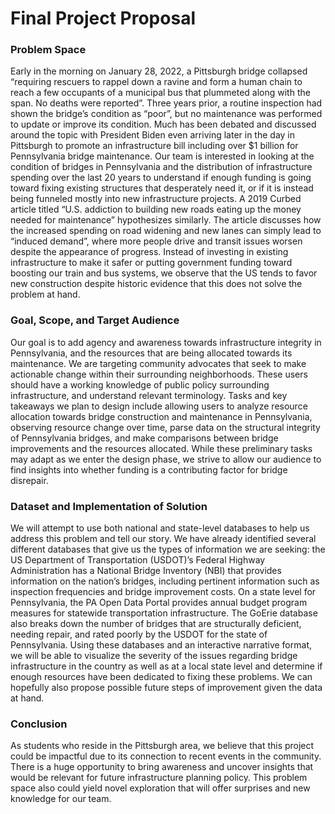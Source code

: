 # Final Project Proposal

### Problem Space 
Early in the morning on January 28, 2022, a Pittsburgh bridge collapsed “requiring rescuers to rappel down a ravine and form a human chain to reach a few occupants of a municipal bus that plummeted along with the span. No deaths were reported”. Three years prior, a routine inspection had shown the bridge’s condition as “poor”, but no maintenance was performed to update or improve its condition. Much has been debated and discussed around the topic with President Biden even arriving later in the day in Pittsburgh to promote an infrastructure bill including over $1 billion for Pennsylvania bridge maintenance. Our team is interested in looking at the condition of bridges in Pennsylvania and the distribution of infrastructure spending over the last 20 years to understand if enough funding is going toward fixing existing structures that desperately need it, or if it is instead being funneled mostly into new infrastructure projects. A 2019 Curbed article titled “U.S. addiction to building new roads eating up the money needed for maintenance” hypothesizes similarly. The article discusses how the increased spending on road widening and new lanes can simply lead to “induced demand”, where more people drive and transit issues worsen despite the appearance of progress. Instead of investing in existing infrastructure to make it safer or putting government funding toward boosting our train and bus systems, we observe that the US tends to favor new construction despite historic evidence that this does not solve the problem at hand. 

### Goal, Scope, and Target Audience 
Our goal is to add agency and awareness towards infrastructure integrity in Pennsylvania, and the resources that are being allocated towards its maintenance. We are targeting community advocates that seek to make actionable change within their surrounding neighborhoods. These users should have a working knowledge of public policy surrounding infrastructure, and understand relevant terminology. Tasks and key takeaways we plan to design include allowing users to analyze resource allocation towards bridge construction and maintenance in Pennsylvania, observing resource change over time, parse data on the structural integrity of Pennsylvania bridges, and make comparisons between bridge improvements and the resources allocated. While these preliminary tasks may adapt as we enter the design phase, we strive to allow our audience to find insights into whether funding is a contributing factor for bridge disrepair. 

### Dataset and Implementation of Solution 
We will attempt to use both national and state-level databases to help us address this problem and tell our story. We have already identified several different databases that give us the types of information we are seeking: the US Department of Transportation (USDOT)’s Federal Highway Administration has a National Bridge Inventory (NBI) that provides information on the nation’s bridges, including pertinent information such as inspection frequencies and bridge improvement costs. On a state level for Pennsylvania, the PA Open Data Portal provides annual budget program measures for statewide transportation infrastructure. The GoErie database also breaks down the number of bridges that are structurally deficient, needing repair, and rated poorly by the USDOT for the state of Pennsylvania. Using these databases and an interactive narrative format, we will be able to visualize the severity of the issues regarding bridge infrastructure in the country as well as at a local state level and determine if enough resources have been dedicated to fixing these problems. We can hopefully also propose possible future steps of improvement given the data at hand.

### Conclusion 
As students who reside in the Pittsburgh area, we believe that this project could be impactful due to its connection to recent events in the community. There is a huge opportunity to bring awareness and uncover insights that would be relevant for future infrastructure planning policy. This problem space also could yield novel exploration that will offer surprises and new knowledge for our team. 
